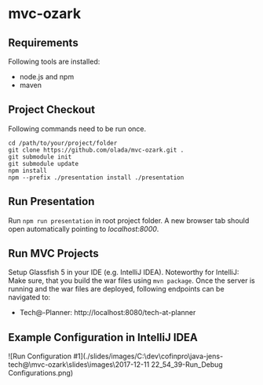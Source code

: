 # mvc-ozark

## Requirements
Following tools are installed:
* node.js and npm
* maven

## Project Checkout
Following commands need to be run once.
```
cd /path/to/your/project/folder
git clone https://github.com/olada/mvc-ozark.git .
git submodule init
git submodule update
npm install
npm --prefix ./presentation install ./presentation
```
## Run Presentation
Run `npm run presentation` in root project folder. 
A new browser tab should open automatically pointing to _localhost:8000_.

## Run MVC Projects
Setup Glassfish 5 in your IDE (e.g. IntelliJ IDEA).
Noteworthy for IntelliJ: Make sure, that you build the war files using `mvn package`.
Once the server is running and the war files are deployed, following endpoints can be navigated to:
* Tech@-Planner: http://localhost:8080/tech-at-planner

## Example Configuration in IntelliJ IDEA
![Run Configuration #1](./slides/images/C:\dev\cofinpro\java-jens-tech@\mvc-ozark\slides\images\2017-12-11 22_54_39-Run_Debug Configurations.png)